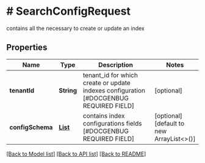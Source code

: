 # # SearchConfigRequest
contains all the necessary to create or update an index

## Properties 


Name | Type | Description | Notes
------------ | ------------- | ------------- | -------------
**tenantId**| **String** | tenant_id for which create or update indexes configuration [#DOCGENBUG REQUIRED FIELD]  | [optional]
**configSchema**| [**List<SearchConfigSchema>**](SearchConfigSchema.md) | contains index configurations fields [#DOCGENBUG REQUIRED FIELD]  | [optional] [default to new ArrayList<>()]


[[Back to Model list]](../../README.md#models) [[Back to API list]](../../README.md#endpoints) [[Back to README]](../../README.md)

